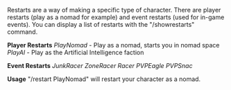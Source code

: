 Restarts are a way of making a specific type of character. There are player restarts (play as a nomad for example) and event restarts (used for in-game events).
You can display a list of restarts with the "/showrestarts" command.

**Player Restarts**
*PlayNomad* - Play as a nomad, starts you in nomad space
*PlayAI* - Play as the Artificial Intelligence faction

**Event Restarts**
*JunkRacer*
*ZoneRacer*
*Racer*
*PVPEagle*
*PVPSnac*

**Usage**
"/restart PlayNomad" will restart your character as a nomad.